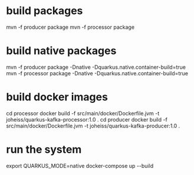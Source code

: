 # build packages
mvn -f producer package
mvn -f processor package

# build native packages
mvn -f producer package -Dnative -Dquarkus.native.container-build=true
mvn -f processor package -Dnative -Dquarkus.native.container-build=true

# build docker images
cd processor
docker build -f src/main/docker/Dockerfile.jvm -t joheiss/quarkus-kafka-processor:1.0 .
cd producer
docker build -f src/main/docker/Dockerfile.jvm -t joheiss/quarkus-kafka-producer:1.0 .

# run the system
export QUARKUS_MODE=native
docker-compose up --build